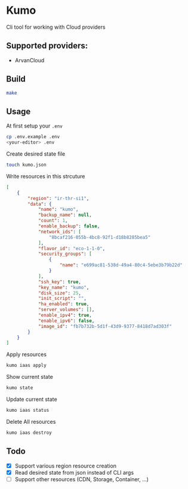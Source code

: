# Kumo

Cli tool for working with Cloud providers

## Supported providers:
- ArvanCloud

## Build
```bash
make
```
## Usage
At first setup your `.env`
```bash
cp .env.example .env
<your-editor> .env
```

Create desired state file
```bash
touch kumo.json
```

Write resources in this strcuture
```json
[
    {
        "region": "ir-thr-si1",
        "data": {
            "name": "kumo",
            "backup_name": null,
            "count": 1,
            "enable_backup": false,
            "network_ids": [
                "8bcaf216-055b-4bc8-92f1-d18b8285bea5"
            ],
            "flavor_id": "eco-1-1-0",
            "security_groups": [
                {
                    "name": "e699ac81-538d-49a4-80c4-5ebe3b79b22d"
                }
            ],
            "ssh_key": true,
            "key_name": "kumo",
            "disk_size": 25,
            "init_script": "",
            "ha_enabled": true,
            "server_volumes": [],
            "enable_ipv4": true,
            "enable_ipv6": false,
            "image_id": "fb7b732b-5d1f-43d9-9377-8418d7ad303f"
        }
    }
]
```

Apply resources
```bash
kumo iaas apply
```

Show current state
```bash
kumo state
```

Update current state
```bash
kumo iaas status
```

Delete All resources
```bash
kumo iaas destroy
```

## Todo
- [x] Support various region resource creation
- [x] Read desired state from json instead of CLI args
- [ ] Support other resources (CDN, Storage, Container, ...)
